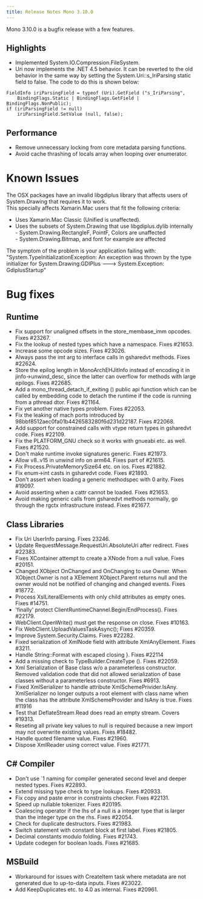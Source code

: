 ```yaml
---
title: Release Notes Mono 3.10.0
---
```


Mono 3.10.0 is a bugfix release with a few features.

Highlights
----------

- Implemented System.IO.Compression.FileSystem.
- Uri now implements the .NET 4.5 behavior. It can be reverted to the old behavior in the same way by setting the System.Uri::s_IriParsing static field to false. The code to do this is shown below:

```
FieldInfo iriParsingField = typeof (Uri).GetField ("s_IriParsing",
    BindingFlags.Static | BindingFlags.GetField | BindingFlags.NonPublic);
if (iriParsingField != null)
    iriParsingField.SetValue (null, false);
```

Performance
-----------

- Remove unnecessary locking from core metadata parsing functions.
- Avoid cache thrashing of locals array when looping over enumerator.

Known Issues
============

The OSX packages have an invalid libgdiplus library that affects users of System.Drawing that requires it to work.<br/>
This specially affects Xamarin.Mac users that fit the following criteria:

- Uses Xamarin.Mac Classic (Unified is unaffected).
- Uses the subsets of System.Drawing that use libgdiplus.dylib internally<br/>
      - System.Drawing.RectangleF, PointF, Colors are unaffected<br/>
      - System.Drawing.Bitmap, and font for example are affected

The symptom of the problem is your application failing with: "System.TypeInitializationException: An exception was thrown by the type initializer for System.Drawing.GDIPlus ---> System.Exception: GdiplusStartup"

Bug fixes
=========

Runtime
-------

- Fix support for unaligned offsets in the store_membase_imm opcodes. Fixes #23267.
- Fix the lookup of nested types which have a namespace. Fixes #21653.
- Increase some opcode sizes. Fixes #23026.
- Always pass the imt arg to interface calls in gsharedvt methods. Fixes #22624.
- Store the epilog length in MonoArchEHJitInfo instead of encoding it in jinfo->unwind_desc, since the latter can overflow for methods with large epilogs. Fixes #22685.
- Add a mono_thread_detach_if_exiting () public api function which can be called by embedding code to detach the runtime if the code is running from a pthread dtor. Fixes #21164.
- Fix yet another native types problem. Fixes #22053.
- Fix the leaking of mach ports introduced by 98bbf8512aec0fa01b4426583280f6d231d22187. Fixes #22068.
- Add support for constrained calls with vtype return types in gsharedvt code. Fixes #22109.
- Fix the PLATFORM_GNU check so it works with gnueabi etc. as well. Fixes #21520.
- Don't make runtime invoke signatures generic. Fixes #21973.
- Allow v8..v15 in unwind info on arm64. Fixes part of #21615.
- Fix Process.PrivateMemorySize64 etc. on ios. Fixes #21882.
- Fix enum->int casts in gsharedvt code. Fixes #21893.
- Don't assert when loading a generic methodspec with 0 arity. Fixes #19097.
- Avoid asserting when a cattr cannot be loaded. Fixes #21653.
- Avoid making generic calls from gsharedvt methods normally, go through the rgctx infrastructure instead. Fixes #21677.

Class Libraries
---------------

- Fix Uri UserInfo parsing. Fixes 23246.
- Update RequestMessage.RequestUri.AbsoluteUri after redirect. Fixes #22383.
- Fixes XContainer attempt to create a XNode from a null value. Fixes #20151.
- Changed XObject OnChanged and OnChanging to use Owner. When XObject.Owner is not a XElement XObject.Parent returns null and the owner would not be notified of changing and changed events. Fixes #18772.
- Process XslLiteralElements with only child attributes as empty ones. Fixes #14751.
- 'finally' protect ClientRuntimeChannel.Begin/EndProcess(). Fixes #22179.
- WebClient.OpenWrite() must get the response on close. Fixes #10163.
- Fix WebClient.UploadValuesTaskAsync(); Fixes #20359.
- Improve System.Security.Claims. Fixes #22282.
- Fixed serialization of XmlNode field with attribute XmlAnyElement. Fixes #3211.
- Handle String::Format with escaped closing }. Fixes #22114
- Add a missing check to TypeBuilder.CreateType (). Fixes #22059.
- Xml Serialization of Base class w/o a parameterless constructor. Removed validation code that did not allowed serialization of base classes without a parameterless constructor. Fixes #6913.
- Fixed XmlSerializer to handle attribute XmlSchemePrivider.IsAny. XmlSerializer no longer outputs a root element with class name when the class has the attribute XmlSchemeProvider and IsAny is true. Fixes #11916
- Test that DeflateStream.Read does read an empty stream. Covers #19313.
- Reseting all private key values to null is required because a new import may not overwrite existing values. Fixes #18482.
- Handle quoted filename value. Fixes #21960.
- Dispose XmlReader using correct value. Fixes #21771.

C# Compiler
-----------

- Don't use `1 naming for compiler generated second level and deeper nested types. Fixes #22893.
- Extend missing type check to type lookups. Fixes #20933.
- Fix copy and paste error in constraints checker. Fixes #22131.
- Speed up nullable tokenizer. Fixes #20195.
- Coalescing operator if the lhs of a null is a integer type that is larger than the integer type on the rhs. Fixes #22054.
- Check for duplicate destructors. Fixes #21983.
- Switch statement with constant block at first label. Fixes #21805.
- Decimal constants modulo folding. Fixes #21743.
- Update codegen for boolean loads. Fixes #21685.

MSBuild
-------

- Workaround for issues with CreateItem task where metadata are not generated due to up-to-data inputs. Fixes #23022.
- Add KeepDuplicates etc. to 4.0 as internal. Fixes #20961.
